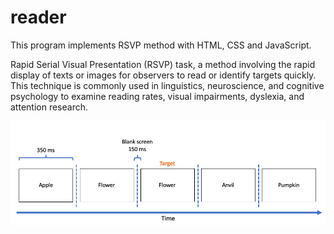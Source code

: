 # reader
This program implements RSVP method with HTML, CSS and JavaScript. 


Rapid Serial Visual Presentation (RSVP) task, a method involving the rapid display of texts or images for observers to read or identify targets quickly. This technique is commonly used in linguistics, neuroscience, and cognitive psychology to examine reading rates, visual impairments, dyslexia, and attention research.

![RSVP](https://github.com/nhmatsumoto/reader/blob/master/assets/img.png)
